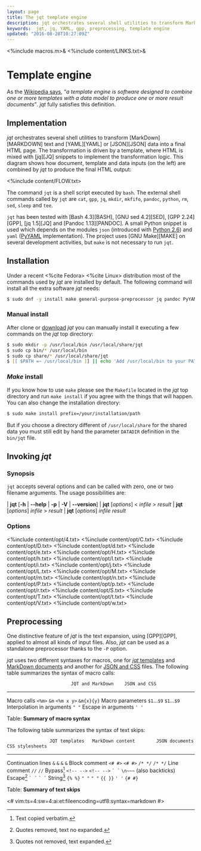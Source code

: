 ```yaml
---
layout: page
title: The jqt template engine
description: jqt orchestrates several shell utilities to transform MarkDown text and YAML or JSON data into a final HTML page.
keywords:  jqt, jq, YAML, gpp, preprocessing, template engine
updated: "2016-08-28T10:27:09Z"
---
```

<%include macros.m>&
<%include content/LINKS.txt>&

# Template engine

As the [Wikipedia says](https://en.wikipedia.org/wiki/Template_processor),
<q><i>a template engine is
software designed to combine one or more templates with a data model to produce
one or more result documents</i></q>. _jqt_ fully satisfies this definition.

## Implementation

_jqt_ orchestrates several shell utilities to transform [MarkDown][MARKDOWN] text and
[YAML][YAML] or [JSON][JSON] data into a final HTML page. The transformation is driven by a template,
where HTML is mixed with [_jq_][JQ] snippets to implement the transformation logic.
This diagram shows how document, template and data inputs (on the left) are combined by
_jqt_ to produce the final HTML output:

<%include content/FLOW.txt>

The command `jqt` is a shell script executed by `bash`.
The external shell commands called by `jqt` are `cat`, `gpp`, `jq`, `mkdir`,
`mkfifo`, `pandoc`, `python`, `rm`, `sed`, `sleep` and `tee`.

`jqt` has been tested with [Bash 4.3][BASH], [GNU sed 4.2][SED], [GPP 2.24][GPP],
[jq 1.5][JQ] and [Pandoc 1.13][PANDOC]. A small Python snippet is used which depends
on the modules `json` (introduced with [Python 2.6](https://docs.python.org/2.6/))
and `yaml` ([PyYAML](http://pyyaml.org/) implementation).
The project uses [GNU Make][MAKE] on several development activities, but `make`
is not necessary to run `jqt`.

## Installation

Under a recent <%cite Fedora> <%cite Linux> distribution most of the commands
used by _jqt_ are installed by default. The following command will install all the extra
software _jqt_ needs:

```zsh
$ sudo dnf -y install make general-purpose-preprocessor jq pandoc PyYAML
```

### Manual install

After clone or [download](https://github.com/fadado/jqt/releases) _jqt_ you can
manually install it executing a few commands on the _jqt_ top directory:

```zsh
$ sudo mkdir -p /usr/local/bin /usr/local/share/jqt
$ sudo cp bin/* /usr/local/bin
$ sudo cp share/* /usr/local/share/jqt
$ [[ $PATH =~ /usr/local/bin ]] || echo 'Add /usr/local/bin to your PATH'
```

### _Make_ install

If you know how to use `make` please see the `Makefile` located in the _jqt_
top directory and run `make install` if you agree with the things that will
happen. You can also change the installation directory:

```zsh
$ sudo make install prefix=/your/installation/path
```

But if you choose a directory different of `/usr/local/share` for the shared data
you must still edit by hand the parameter `DATADIR` definition in the `bin/jqt` file.

## Invoking _jqt_

### Synopsis

`jqt` accepts several options and can be called with zero, one or two filename
arguments.  The usage possibilities are:

| **jqt** [**-h** | **--help** | **-p** | **-V** | **--version**]
| **jqt** [_options_] < _infile_ > _result_
| **jqt** [_options_] _infile_ > _result_
| **jqt** [_options_] _infile_ _result_

### Options

<%include content/opt/4.txt>
<%include content/opt/C.txt>
<%include content/opt/D.txt>
<%include content/opt/d.txt>
<%include content/opt/e.txt>
<%include content/opt/H.txt>
<%include content/opt/h.txt>
<%include content/opt/I.txt>
<%include content/opt/i.txt>
<%include content/opt/j.txt>
<%include content/opt/L.txt>
<%include content/opt/M.txt>
<%include content/opt/m.txt>
<%include content/opt/n.txt>
<%include content/opt/P.txt>
<%include content/opt/p.txt>
<%include content/opt/r.txt>
<%include content/opt/S.txt>
<%include content/opt/T.txt>
<%include content/opt/t.txt>
<%include content/opt/V.txt>
<%include content/opt/w.txt>

## Preprocessing

One distinctive feature of _jqt_ is the text expansion, using [GPP][GPP], applied to almost
all kinds of input files.
Also, _jqt_ can be used as a standalone
preprocessor thanks to the `-P` option.

_jqt_ uses two different syntaxes for macros, one for
[_jqt_ templates](./structure.html#preprocessing) and
[MarkDown documents](./content.html#preprocessing)
and another for [JSON and CSS](./data.html#preprocessing) files. 
The following table summarizes the syntax of macro calls:

                            JQT and MarkDown    JSON and CSS
---------------             ----------------    ----------------
Macro calls                 `<%m>`              `&m`
                            `<%m x y>`          `&m{x}{y}`
Macro parameters            `$1`...`$9`         `$1`...`$9`
Interpolation in arguments  `" "`
Escape in arguments         `' '`

Table: **Summary of macro syntax**

The following table summarizes the syntax of text skips:

                    JQT templates   MarkDown content        JSON documents  CSS stylesheets
------------------  -------------   ----------------        --------------  ---------------
Continuation lines  `&`             `&`                     `&`             `&`
Block comment       `<# #>`         `<# #>`                 `/* */`         `/* */`
Line comment                                                `//`            `//`
Bypass[^1]          `<!-- -->`      `<!-- -->`
                                    `` ` ` ``
                                    `\n~~~` (also backticks)
Escape[^2]                                                  `` ` ` ``       `` ` ` ``
String[^3]          `{% %}`                                 `" "`           `" "`
                    `{{ }}`                                                 `' '`
                    `{# #}`

Table: **Summary of text skips**

[^1]: Text copied verbatim.
[^2]: Quotes removed, text no expanded.
[^3]: Quotes not removed, text expanded.

<#
vim:ts=4:sw=4:ai:et:fileencoding=utf8:syntax=markdown
#>
